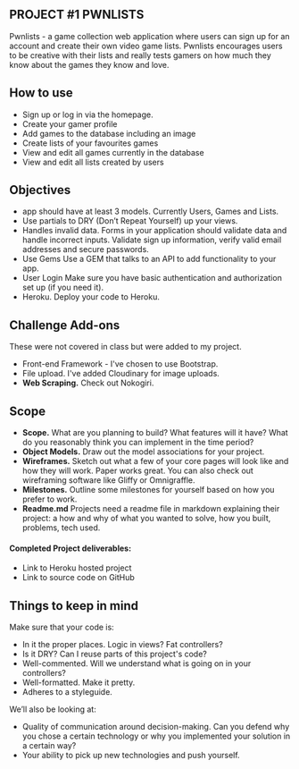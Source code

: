 ## PROJECT #1 PWNLISTS

Pwnlists - a game collection web application where users can sign up for an account and create their own video game lists. Pwnlists encourages users to be creative with their lists and really tests gamers on how much they know about the games they know and love.

## How to use
* Sign up or log in via the homepage.
* Create your gamer profile
* Add games to the database including an image
* Create lists of your favourites games
* View and edit all games currently in the database
* View and edit all lists created by users

## Objectives
* app should have at least 3 models. Currently Users, Games and Lists.
* Use partials to DRY (Don’t Repeat Yourself) up your views.
* Handles invalid data. Forms in your application should validate data and handle incorrect inputs. Validate sign up information, verify valid email addresses and secure passwords.
* Use Gems Use a GEM that talks to an API to add functionality to your app.
* User Login Make sure you have basic authentication and authorization set up (if you need it).
* Heroku. Deploy your code to Heroku.

## Challenge Add-ons
These were not covered in class but were added to my project.

* Front-end Framework - I've chosen to use Bootstrap.
* File upload. I've added Cloudinary for image uploads.
* **Web Scraping.** Check out Nokogiri.


## Scope
* **Scope.** What are you planning to build? What features will it have? What do
you reasonably think you can implement in the time period?
* **Object Models.** Draw out the model associations for your project.
* **Wireframes.** Sketch out what a few of your core pages will look like and
how they will work. Paper works great. You can also check out wireframing
software like Gliffy or Omnigraffle.
* **Milestones.** Outline some milestones for yourself based on how you prefer
to work.
* **Readme.md** Projects need a readme file in markdown explaining their project: a how and why of what you wanted to solve, how you built, problems, tech used.

#### Completed Project deliverables:

* Link to Heroku hosted project
* Link to source code on GitHub


## Things to keep in mind
Make sure that your code is:

* In it the proper places. Logic in views? Fat controllers?
* Is it DRY? Can I reuse parts of this project's code?
* Well-commented. Will we understand what is going on in your controllers?
* Well-formatted. Make it pretty.
* Adheres to a styleguide.

We’ll also be looking at:

* Quality of communication around decision-making. Can you defend why you chose
a certain technology or why you implemented your solution in a certain way?
* Your ability to pick up new technologies and push yourself.
